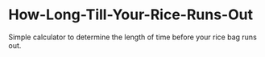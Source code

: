 # How-Long-Till-Your-Rice-Runs-Out
Simple calculator to determine the length of time before your rice bag runs out.
